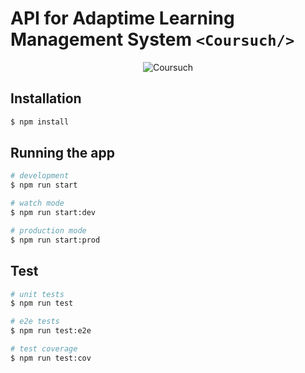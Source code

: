 # API for Adaptime Learning Management System `<Coursuch/>`

<p align="center">
  <img src="https://i.ibb.co/YWmB7qV/Coursuch.png" alt="Coursuch" border="0">
</p>

## Installation

```bash
$ npm install
```

## Running the app

```bash
# development
$ npm run start

# watch mode
$ npm run start:dev

# production mode
$ npm run start:prod
```

## Test

```bash
# unit tests
$ npm run test

# e2e tests
$ npm run test:e2e

# test coverage
$ npm run test:cov
```